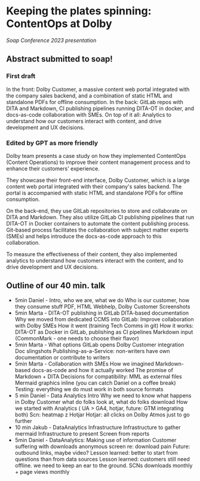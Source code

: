 # Keeping the plates spinning: ContentOps at Dolby
*Soap Conference 2023 presentation*

## Abstract submitted to soap!

### First draft

In the front: Dolby Customer, a massive content web portal integrated with the company sales backend, and a combination of static HTML and standalone PDFs for offline consumption. In the back: GitLab repos with DITA and Markdown, CI publishing pipelines running DITA-OT in docker, and docs-as-code collaboration with SMEs. On top of it all: Analytics to understand how our customers interact with content, and drive development and UX decisions. 

### Edited by GPT as more friendly

Dolby team presents a case study on how they implemented ContentOps (Content Operations) to improve their content management process and to enhance their customers' experience.

They showcase their front-end interface, Dolby Customer, which is a large content web portal integrated with their company's sales backend. The portal is accompanied with static HTML and standalone PDFs for offline consumption.

On the back-end, they use GitLab repositories to store and collaborate on DITA and Markdown. They also utilize GitLab CI publishing pipelines that run DITA-OT in Docker containers to automate the content publishing process. Git-based process facilitates the collaboration with subject matter experts (SMEs) and helps introduce the docs-as-code approach to this collaboration.

To measure the effectiveness of their content, they also implemented analytics to understand how customers interact with the content, and to drive development and UX decisions.

## Outline of our 40 min. talk
 
* 5min Daniel - Intro, who we are, what we do
Who is our customer, how they consume stuff
PDF, HTML Webhelp, Dolby Customer
    Screenshots
* 5min Marta - DITA-OT publishing in GitLab
DITA-based documentation
Why we moved from dedicated CCMS into GitLab: Improve collaboration with Dolby SMEs
How it went (training Tech Comms in git)
How it works: DITA-OT as Docker in GitLab, publishing as CI pipelines
Markdown input (CommonMark - one needs to choose their flavor)
* 5min Marta - What options GitLab opens
Dolby Customer integration
Doc slingshots
Publishing-as-a-Service: non-writers have own documentation or contribute to writers
* 5min Marta - Collaboration with SMEs
How we imagined Markdown-based docs-as-code and how it actually worked
The promise of Markdown + DITA 
    Decisions for compatibility: MML as external files
    Mermaid graphics inline (you can catch Daniel on a coffee break)
    Testing: everything we do must work in both source formats
* 5 min Daniel - Data Analytics Intro
Why we need to know what happens in Dolby Customer
    what do folks look at, what do folks download
How we started with Analytics ( UA > GA4, hotjar, future: GTM integrating both)
    Scn: heatmap z Hotjar
    Hotjar: all clicks on Dolby Atmos just to go further
* 10 min Jakub - DataAnalytics Infrastructure 
Infrastructure to gather
    mermaid
Infrastructure to present
    Screen from reports
* 5min Daniel - DataAnalytics: Making use of information
Customer suffering with downloads
    anonymous screen re: download pain
Future: outbound links, maybe video?
Lesson learned: better to start from questions than from data sources
Lesson learned: customers still need offline. we need to keep an ear to the ground.
    SCNs downloads monthly + page views monthly
